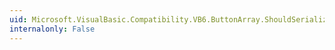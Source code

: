 ```yaml
---
uid: Microsoft.VisualBasic.Compatibility.VB6.ButtonArray.ShouldSerializeIndex(System.Windows.Forms.Button)
internalonly: False
---
```

